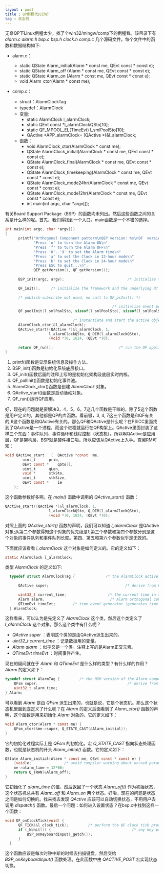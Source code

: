 ```yaml
---
layout : post
title : QP例程代码分析
tag : 状态机
---
```


无奈QP下Linux例程太少，找了个win32/mingw/comp下的例程看。该目录下有 *alarm.c alarm.h  bsp.c  bsp.h  clock.h  comp.c* 几个源码文件。每个文件中的函数和数据结构如下:

* alarm.c：
  
  * static QState Alarm_initial(Alarm * const me, QEvt const * const e);                                       
  * static QState Alarm_off    (Alarm * const me, QEvt const * const e);                                       
  * static QState Alarm_on     (Alarm * const me, QEvt const * const e); 
  * void Alarm_ctor(Alarm * const me);

* comp.c：

  * struct：AlarmClockTag
  * typedef：AlarmClock
  * 变量:
	* static AlarmClock l_alarmClock;
	* static QEvt const *l_alarmClockQSto[10];
	* static QF_MPOOL_EL(TimeEvt) l_smlPoolSto[10];
	* QActive *APP_alarmClock= (QActive *)&l_alarmClock;
  * 函数：
	* void AlarmClock_ctor(AlarmClock * const me);
	* QState AlarmClock_initial(AlarmClock * const me, QEvt const * const e);
	* QState AlarmClock_final(AlarmClock * const me, QEvt const * const e);
	* QState AlarmClock_timekeeping(AlarmClock * const me, QEvt const * const e);
	* QState AlarmClock_mode24hr(AlarmClock * const me, QEvt const * const e);
	* QState AlarmClock_mode12hr(AlarmClock * const me, QEvt const * const e);
	* int main(int argc, char *argv[]);

有关Board Support Package（BSP）的函数均未列出。然后这些函数之间的关系是什么样的呢。首先，我们得找到一个入口。main函数是一个不错的选择。

~~~~~~~~~~~~~~~~~~~~~~~~ c
int main(int argc, char *argv[]) 
{
      printf("Orthogonal Component pattern\nQEP version: %s\nQF  version: %s\n"
             "Press 'o' to turn the Alarm ON\n"
             "Press 'f' to turn the Alarm OFF\n"
             "Press '0'..'9' to set the Alarm time\n"
             "Press 'a' to set the Clock in 12-hour mode\n"
             "Press 'b' to set the Clock in 24-hour mode\n"
             "Press ESC to quit...\n",
             QEP_getVersion(), QF_getVersion());
  
      BSP_init(argc, argv);                             /* initialize the BSP */
  
      QF_init();     /* initialize the framework and the underlying RT kernel */
  
      /* publish-subscribe not used, no call to QF_psInit() */
  
                                                 /* initialize event pools... */
      QF_poolInit(l_smlPoolSto, sizeof(l_smlPoolSto), sizeof(l_smlPoolSto[0]));
  
                               /* instantiate and start the active objects... */
      AlarmClock_ctor(&l_alarmClock);
      QActive_start((QActive *)&l_alarmClock, 1,
                    l_alarmClockQSto, Q_DIM(l_alarmClockQSto),
                    (void *)0, 1024, (QEvt *)0);
  
      return QF_run();                              /* run the QF application */
}
~~~~~~~~~~~~~~~~~~~~~~~~

1. printf()函数是显示系统信息及操作方法。
2. BSP_init()函数是初始化系统底层接口。
3. QF_init()函数后面的注释上写的是初始化架构及底层实时内核。
4. QF_pollInit()函数是初始化事件池。
5. AlarmClock_ctor()函数是创建 *AlarmClock* 对象。
6. QActive_start()函数是启动活动对象。
7. QF_run()运行QF应用。

好，现在的问题就是要解决3，4，5，6，7这几个函数是干嘛的。除了5这个函数是用户定义的，其他都是QP的库函数。看前缀，3, 4, 7这三个函数是和QF有关的;6这个函数是和QActive有关的。那么QF和QActive是什么呢？在PSiCC里面找到了QActive是一个进程，而这个进程就运行在QF构架上。QActive里面封装了这样三个东西：事件队列、事件循环和线程控制（状态机）。所以啊QActive是应用层，QF是架构层，BSP就是硬件接口啦。所以应该从QActive上入手。查阅RM可知：

~~~~~~~~~~~~~~ c
void QActive_start   ( 	QActive *const  me,
		uint_t  	prio,
		QEvt const *  	qSto[],
		uint_t  	qLen,
		void *  	stkSto,
		uint_t  	stkSize,
		QEvt const *  	ie 
	);
~~~~~~~~~~~~~~

这个函数参数好多啊。在 *main()* 函数中调用的 *QActive_start()* 函数：

~~~~~~~~~~~~~~~~~~~ c
QActive_start((QActive *)&l_alarmClock, 1,
                    l_alarmClockQSto, Q_DIM(l_alarmClockQSto),
                    (void *)0, 1024, (QEvt *)0);
~~~~~~~~~~~~~~~~~~~	

对照上面的 *QActive_start()* 函数的声明，我们可以知道 *l_alarmClock* 是QActive对象;从第二个参数得知这个对象的优先级是1;第三个参数和第四个参数分别是这个对象的事件队列和事件队列长度。第四、第五和第六个参数似乎是无效的。

下面就应该看看 *l_alarmClock* 这个对象是如何定义的。它的定义如下：

~~~~~~~~~~~ c
static AlarmClock l_alarmClock;
~~~~~~~~~~~

类型 *AlarmClock* 的定义如下:

~~~~~~~~~~~ c
  typedef struct AlarmClockTag {              /* the AlarmClock active object */
  
      QActive super;                                   /* derive from QActive */
  
      uint32_t current_time;                   /* the current time in seconds */
      Alarm alarm;                              /* Alarm orthogonal component */
      QTimeEvt timeEvt;        /* time event generator (generates time ticks) */
  } AlarmClock;
~~~~~~~~~~~

这样看来，可以认为是先定义了 *AlarmClock* 这个类，然后这个类定义了 *l_alarmClock* 这个对象。那么这个类中有什么呢？

* *QActive super* ：表明这个类的是由QActive派生出来的。
* *uint32_t current_time* ：记录数据用的变量。
* *Alarm alarm* ：似乎又是一个类。注释上写的是Alarm正交元素。
* *QTimeEvt timeEvt* ：时间事件产生。

现在的疑问就在于 *Alarm* 和 *QTimeEvt* 是什么样的类型？有什么样的作用？ *Alarm* 的定义如下：

~~~~~~~~~~~~~~~ c
typedef struct AlarmTag {         /* the HSM version of the Alarm component */
    QFsm super;                                         /* derive from QFsm */
    uint32_t alarm_time;
} Alarm;
~~~~~~~~~~~~~~~

可以看到 *Alarm* 是由 *QFsm* 派生出来的，也就是说，它是个状态机。那么这个状态机里面到底定义了什么呢？在 *Alarm* 的定义后面看到了 *Alarm_ctor()* 函数的声明，这个函数是用来初始化 *Alarm* 对象的，它的定义如下：

~~~~~~~~~~~~~~~~~~ c
void Alarm_ctor(Alarm * const me) {
    QFsm_ctor(&me->super, Q_STATE_CAST(&Alarm_initial));
}
~~~~~~~~~~~~~~~~~~

它的初始化过程实际上是 *QFsm* 的初始化。宏 *Q_STATE_CAST* 指向状态处理函数，也就是状态机的开头 *Alarm_initial()* 函数。它的定义如下：

~~~~~~~~~~~~~~ c
QState Alarm_initial(Alarm * const me, QEvt const * const e) {
    (void)e;               /* avoid compiler warning about unused parameter */
    me->alarm_time = 12*60;
    return Q_TRAN(&Alarm_off);
}
~~~~~~~~~~~~~~

它初始化了 *alarm_time* 的值，然后返回了一个状态 *Alarm_off()* 作为初始状态，这个状态机总共有 *Alarm_off* 和 *Alarm_on* 两个状态。好啦，现在的问题是状态之间是如何切换的。找来找去发现 *QActive* 应该可以自动切换状态，不用用户去调用 *dispatch()* 函数。最后一个问题：如何进入设置状态？在bsp.c中找到这样一个函数：

~~~~~~~~~~~~~ c
void QF_onClockTick(void) {
      QF_TICK(&l_clock_tick);         /* perform the QF clock tick processing */
      if (_kbhit()) {                                     /* any key pressed? */
          BSP_onKeyboardInput(_getch());
      }   
  }
~~~~~~~~~~~~~

这个函数应该是每次时钟中断的时候去扫描键盘，然后交给 *BSP_onKeyboardInput()* 函数处理。在此函数中由 *QACTIVE_POST* 宏实现状态切换。
